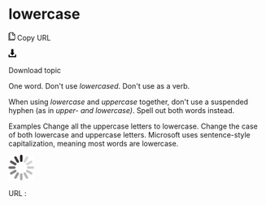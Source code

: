 # lowercase

![Copy URL](media/lowercase/Copy.png)
Copy URL

![Download](media/lowercase/Download.png)

Download topic

One word. Don't use *lowercased*. Don't use as a verb.

When using *lowercase* and *uppercase* together, don't use a suspended hyphen (as in *upper- and lowercase)*. Spell out both words instead. 

Examples
Change all the uppercase letters to lowercase.
Change the case of both lowercase and uppercase letters.
Microsoft uses sentence-style capitalization, meaning most words are lowercase.

![In progress](media/lowercase/activity-large.gif)

URL :

